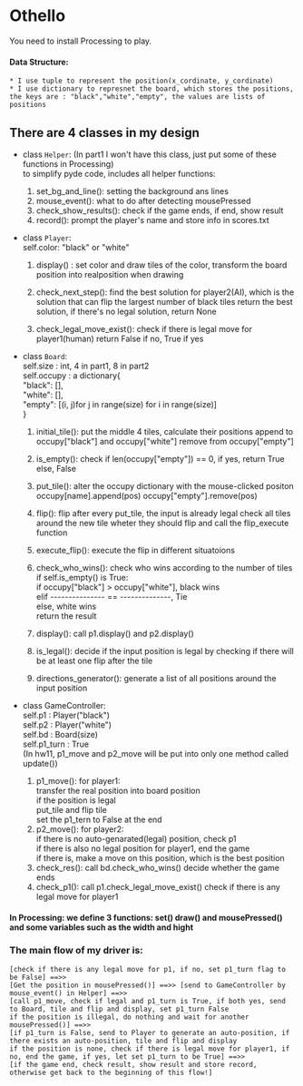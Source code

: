 # Othello
You need to install Processing to play.
#### Data Structure:       
    * I use tuple to represent the position(x_cordinate, y_cordinate)
    * I use dictionary to represnet the board, which stores the positions, the keys are : "black","white","empty", the values are lists of positions
## There are 4 classes in my design
* class ```Helper```: (In part1 I won't have this class, just put some of these functions in Processing)    
    to simplify pyde code, includes all helper functions:
    1. set_bg_and_line(): setting the background ans lines
    2. mouse_event(): what to do after detecting mousePressed
    3. check_show_results(): check if the game ends, if end, show result
    4. record(): prompt the player's name and store info in scores.txt


* class ```Player```:    
    self.color: "black" or "white"
    1. display() : set color and draw tiles of the color,
        transform the board position into realposition when drawing

    2. check_next_step(): find the best solution for player2(AI),
        which is the solution that can flip the largest number of black tiles
        return the best solution, if there's no legal solution, return None

    3. check_legal_move_exist(): check if there is legal move for player1(human)
        return False if no, True if yes


* class ```Board```:    
    self.size : int, 4 in part1, 8 in part2    
    self.occupy : a dictionary{    
            "black": [],    
            "white": [],    
            "empty": [(i, j)for j in range(size) for i in range(size)]    
        }    
    1. initial_tile(): put the middle 4 tiles, calculate their positions
        append to occupy["black"] and occupy["white"]
        remove from occupy["empty"]
    
    2. is_empty(): check if len(occupy["empty"]) == 0, if yes, return True
                                                        else, False

    3. put_tile(): alter the occupy dictionary with the mouse-clicked positon
        occupy[name].append(pos)
        occupy["empty"].remove(pos)
    
    4. flip(): flip after every put_tile, the input is already legal
        check all tiles around the new tile wheter they should flip
        and call the flip_execute function

    5. execute_flip(): execute the flip in different situatoions

    6. check_who_wins(): check who wins according to the number of tiles
        if self.is_empty() is True:   
            if occupy["black"] > occupy["white"], black wins   
            elif --------------- == --------------, Tie   
            else, white wins   
            return the result   
    
    7. display(): call p1.display() and p2.display()

    8. is_legal(): decide if the input position is legal
        by checking if there will be at least one flip after the tile
    
    9. directions_generator(): generate a list of all positions around the input position


* class GameController:    
    self.p1 : Player("black")    
    self.p2 : Player("white")    
    self.bd : Board(size)    
    self.p1_turn : True    
    (In hw11, p1_move and p2_move will be put into only one method called update())    
    1. p1_move(): for player1:       
        transfer the real position into board position    
        if the position is legal    
        put_tile and flip tile   
        set the p1_tern to False at the end    
    2. p2_move(): for player2:    
        if there is no auto-genarated(legal) position, check p1    
        if there is also no legal position for player1, end the game    
        if there is, make a move on this position, which is the best position    
    3. check_res(): call bd.check_who_wins() decide whether the game ends
    4. check_p1(): call p1.check_legal_move_exist() check if there is any legal move for player1
#### In Processing: we define 3 functions: set() draw() and mousePressed() and some variables such as the width and hight
### The main flow of my driver is:     
    [check if there is any legal move for p1, if no, set p1_turn flag to be False] ==>>    
    [Get the position in mousePressed()] ==>> [send to GameController by mouse_event() in Helper] ==>>     
    [call p1_move, check if legal and p1_turn is True, if both yes, send to Board, tile and flip and display, set p1_turn False    
    if the position is illegal, do nothing and wait for another mousePressed()] ==>>    
    [if p1_turn is False, send to Player to generate an auto-position, if there exists an auto-position, tile and flip and display      
    if the position is none, check if there is legal move for player1, if no, end the game, if yes, let set p1_turn to be True] ==>>    
    [if the game end, check result, show result and store record, otherwise get back to the beginning of this flow!]    

